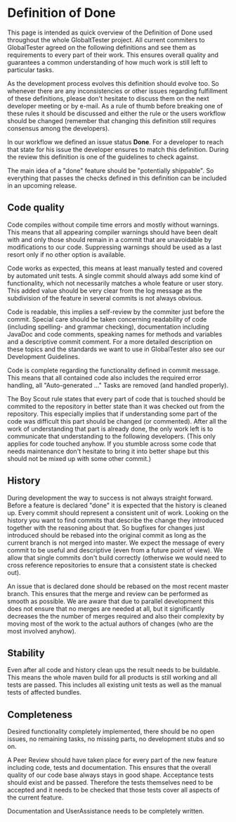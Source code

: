 Definition of Done
==================
This page is intended as quick overview of the Definition of Done used throughout the whole GlobaltTester project. All current commiters to GlobalTester agreed on the following definitions and see them as requirements to every part of their work. This ensures overall quality and guarantees a common understanding of how much work is still left to particular tasks.

As the development process evolves this definition should evolve too. So whenever there are any inconsistencies or other issues regarding fulfillment of these definitions, please don't hesitate to discuss them on the next developer meeting or by e-mail. As a rule of thumb before breaking one of these rules it should be discussed and either the rule or the users workflow should be changed (remember that changing this definition still requires consensus among the developers).

In our workflow we defined an issue status **Done**. For a developer to reach that state for his issue the developer ensures to match this definition. During the review this definition is one of the guidelines to check against.

The main idea of a "done" feature should be "potentially shippable". So everything that passes the checks defined in this definition can be included in an upcoming release.


Code quality
------------
Code compiles without compile time errors and mostly without warnings. This means that all appearing compiler warnings should have been dealt with and only those should remain in a commit that are unavoidable by modifications to our code. Suppressing warnings should be used as a last resort only if no other option is available.

Code works as expected, this means at least manually tested and covered by automated unit tests. A single commit should always add some kind of functionality, which not necessarily matches a whole feature or user story. This added value should be very clear from the log message as the subdivision of the feature in several commits is not always obvious. 

Code is readable, this implies a self-review by the commiter just before the commit. Special care should be taken concerning readability of code (including spelling- and grammar checking), documentation including JavaDoc and code comments, speaking names for methods and variables and a descriptive commit comment. For a more detailed description on these topics and the standards we want to use in GlobalTester also see our Development Guidelines.

Code is complete regarding the functionality defined in commit message. This means that all contained code also includes the required error handling, all "Auto-generated ..." Tasks are removed (and handled properly).

The Boy Scout rule states that every part of code that is touched should be commited to the repository in better state than it was checked out from the repository. This especially implies that if understanding some part of the code was difficult this part should be changed (or commented). After all the work of understanding that part is already done, the only work left is to communicate that understanding to the following developers. (This only applies for code touched anyhow. If you stumble across some code that needs maintenance don't hesitate to bring it into better shape but this should not be mixed up with some other commit.) 

History
-------
During development the way to success is not always straight forward. Before a feature is declared "done" it is expected that the history is cleaned up. Every commit should represent a consistent unit of work. Looking on the history you want to find commits that describe the change they introduced together with the reasoning about that. So bugfixes for changes just introduced should be rebased into the original commit as long as the current branch is not merged into master. We expect the message of every commit to be useful and descriptive (even from a future point of view). We allow that single commits don't build correctly (otherwise we would need to cross reference repositories to ensure that a consistent state is checked out).

An issue that is declared done should be rebased on the most recent master branch. This ensures that the merge and review can be performed as smooth as possible. We are aware that due to parallel development this does not ensure that no merges are needed at all, but it significantly decreases the the number of merges required and also their complexity by moving most of the work to the actual authors of changes (who are the most involved anyhow).

Stability
-----------
Even after all code and history clean ups the result needs to be buildable. This means the whole maven build for all products is still working and all tests are passed. This includes all existing unit tests as well as the manual tests of affected bundles.
	
Completeness
------------
Desired functionality completely implemented, there should be no open issues, no remaining tasks, no missing parts, no development stubs and so on. 

A Peer Review should have taken place for every part of the new feature including code, tests and documentation. This ensures that the overall quality of our code base always stays in good shape. 
Acceptance tests should exist and be passed. Therefore the tests themselves need to be accepted and it needs to be checked that those tests cover all aspects of the current feature. 

Documentation and UserAssistance needs to be completely written. 
